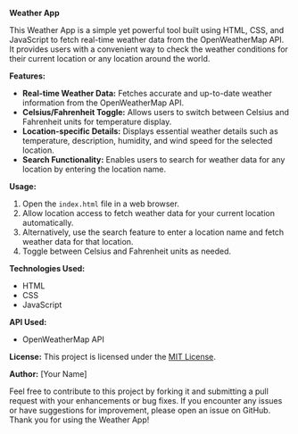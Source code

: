 **Weather App**

This Weather App is a simple yet powerful tool built using HTML, CSS, and JavaScript to fetch real-time weather data from the OpenWeatherMap API. It provides users with a convenient way to check the weather conditions for their current location or any location around the world.

**Features:**
- **Real-time Weather Data:** Fetches accurate and up-to-date weather information from the OpenWeatherMap API.
- **Celsius/Fahrenheit Toggle:** Allows users to switch between Celsius and Fahrenheit units for temperature display.
- **Location-specific Details:** Displays essential weather details such as temperature, description, humidity, and wind speed for the selected location.
- **Search Functionality:** Enables users to search for weather data for any location by entering the location name.

**Usage:**
1. Open the `index.html` file in a web browser.
2. Allow location access to fetch weather data for your current location automatically.
3. Alternatively, use the search feature to enter a location name and fetch weather data for that location.
4. Toggle between Celsius and Fahrenheit units as needed.

**Technologies Used:**
- HTML
- CSS
- JavaScript

**API Used:**
- OpenWeatherMap API

**License:**
This project is licensed under the [MIT License](LICENSE).

**Author:**
[Your Name]

Feel free to contribute to this project by forking it and submitting a pull request with your enhancements or bug fixes. If you encounter any issues or have suggestions for improvement, please open an issue on GitHub. Thank you for using the Weather App!
